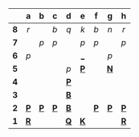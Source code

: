 |     |  a  |  b  |  c  |  d  |  e  |  f  |  g  |  h  |
|:---:|:---:|:---:|:---:|:---:|:---:|:---:|:---:|:---:|
|  **8**  |  _r_  |     |  _b_  |  _q_  |  _k_  |  _b_  |  _n_  |  _r_  |
|  **7**  |     |  _p_  |  _p_  |     |  _p_  |  _p_  |     |  _p_  |
|  **6**  |  _p_  |     |     |     |  [_](http://localhost:8080/api/chess/play?move=e5e6)  |     |  _p_  |     |
|  **5**  |     |     |     |  _p_  |  [**P**](http://localhost:8080/api/chess/select?square=e5)  |     |  [**N**](http://localhost:8080/api/chess/select?square=g5)  |     |
|  **4**  |     |     |     |  [**P**](https://github.com/grim-kalman)  |     |     |     |     |
|  **3**  |     |     |     |  [**B**](http://localhost:8080/api/chess/select?square=d3)  |     |     |     |     |
|  **2**  |  [**P**](http://localhost:8080/api/chess/select?square=a2)  |  [**P**](http://localhost:8080/api/chess/select?square=b2)  |  [**P**](http://localhost:8080/api/chess/select?square=c2)  |  [**B**](http://localhost:8080/api/chess/select?square=d2)  |     |  [**P**](http://localhost:8080/api/chess/select?square=f2)  |  [**P**](http://localhost:8080/api/chess/select?square=g2)  |  [**P**](http://localhost:8080/api/chess/select?square=h2)  |
|  **1**  |  [**R**](http://localhost:8080/api/chess/select?square=a1)  |     |     |  [**Q**](http://localhost:8080/api/chess/select?square=d1)  |  [**K**](http://localhost:8080/api/chess/select?square=e1)  |     |     |  [**R**](http://localhost:8080/api/chess/select?square=h1)  |

